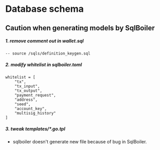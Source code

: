 # Database schema

## Caution when generating models by SqlBoiler

##### 1. remove comment out in wallet.sql 
```
-- source /sqls/definition_keygen.sql
```

##### 2. modify whitelist in sqlboiler.toml
```
whitelist = [
    "tx",
    "tx_input",
    "tx_output",
    "payment_request",
    "address",
    "seed",
    "account_key",
    "multisig_history"
]
```

##### 3. tweak templates/*.go.tpl  
- sqlboiler doesn't generate new file because of bug in SqlBoiler.